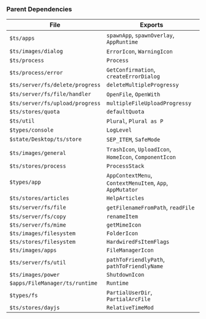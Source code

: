 ### Parent Dependencies

| File | Exports |
| ---- | ------- |
| `$ts/apps` | `spawnApp`, `spawnOverlay`, `AppRuntime` |
| `$ts/images/dialog` | `ErrorIcon`, `WarningIcon` |
| `$ts/process` | `Process` |
| `$ts/process/error` | `GetConfirmation`, `createErrorDialog` |
| `$ts/server/fs/delete/progress` | `deleteMultipleProgressy` |
| `$ts/server/fs/file/handler` | `OpenFile`, `OpenWith` |
| `$ts/server/fs/upload/progress` | `multipleFileUploadProgressy` |
| `$ts/stores/quota` | `defaultQuota` |
| `$ts/util` | `Plural`, `Plural as P` |
| `$types/console` | `LogLevel` |
| `$state/Desktop/ts/store` | `SEP_ITEM`, `SafeMode` |
| `$ts/images/general` | `TrashIcon`, `UploadIcon`, `HomeIcon`, `ComponentIcon` |
| `$ts/stores/process` | `ProcessStack` |
| `$types/app` | `AppContextMenu`, `ContextMenuItem`, `App`, ` AppMutator` |
| `$ts/stores/articles` | `HelpArticles` |
| `$ts/server/fs/file` | `getFilenameFromPath`, `readFile` |
| `$ts/server/fs/copy` | `renameItem` |
| `$ts/server/fs/mime` | `getMimeIcon` |
| `$ts/images/filesystem` | `FolderIcon` |
| `$ts/stores/filesystem` | `HardwiredFsItemFlags` |
| `$ts/images/apps` | `FileManagerIcon` |
| `$ts/server/fs/util` | `pathToFriendlyPath`, `pathToFriendlyName` |
| `$ts/images/power` | `ShutdownIcon` |
| `$apps/FileManager/ts/runtime` | `Runtime` |
| `$types/fs` | `PartialUserDir`, `PartialArcFile` |
| `$ts/stores/dayjs` | `RelativeTimeMod` |
